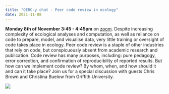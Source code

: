 ```yaml
---
title: "QERC-y chat - Peer code review in ecology"
date: 2021-11-08
---
```


**Monday 8th of November 3:45 - 4:45pm** on [zoom](https://unimelb.zoom.us/j/3172750775?pwd=VjFEVjBtT1VUQlp1WWZlZHRoMWthZz09). Despite increasing complexity of ecological analyses and computation, as well as reliance on code to prepare, model, and visualise data, very little training or oversight of code takes place in ecology. Peer code review is a staple of other industries that rely on code, but conspicuously absent from academic research and publication. Code review has many purposes, including: pure pedagogy, error correction, and confirmation of reproducibility of reported results. But how can we implement code review? By whom, when, and how should it and can it take place? Join us for a special discussion with guests Chris Brown and Christina Buelow from Griffith University. 

![](/images/qercychat4_codereview.png)

